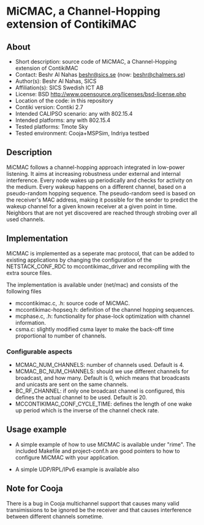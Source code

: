 # MiCMAC, a Channel-Hopping extension of ContikiMAC

## About

* Short description: source code of MiCMAC, a Channel-Hopping extension of ContikiMAC
* Contact: Beshr Al Nahas <beshr@sics.se> (now: beshr@chalmers.se)
* Author(s): Beshr Al Nahas, SICS
* Affiliation(s): SICS Swedish ICT AB
* License: BSD http://www.opensource.org/licenses/bsd-license.php
* Location of the code: in this repository
* Contiki version: Contiki 2.7
* Intended CALIPSO scenario: any with 802.15.4
* Intended platforms: any with 802.15.4
* Tested platforms: Tmote Sky
* Tested environment: Cooja+MSPSim, Indriya testbed

## Description

MiCMAC follows a channel-hopping approach integrated in low-power listening.
It aims at increasing robustness under external and internal interference.
Every node wakes up periodically and checks for activity on the medium.
Every wakeup happens on a different channel, based on a pseudo-random hopping sequence.
The pseudo-random seed is based on the receiver's MAC address, making it possible for the sender to predict the wakeup channel for a given known receiver at a given point in time.
Neighbors that are not yet discovered are reached through strobing over all used channels.

## Implementation

MiCMAC is implemented as a seperate mac protocol, that can be added to existing applications by changing the configuration of the NETSTACK_CONF_RDC to mccontikimac_driver and recompiling with the extra source files.

The implementation is available under (net/mac) and consists of the following files

* mccontikimac.c, .h: source code of MiCMAC.
* mccontikimac-hopseq.h: definition of the channel hopping sequences.
* mcphase.c, .h: functionality for phase-lock optimization with channel information.
* csma.c: slightly modified csma layer to make the back-off time proportional to number of channels.

### Configurable aspects

* MCMAC_NUM_CHANNELS: number of channels used. Default is 4.
* MCMAC_BC_NUM_CHANNELS: should we use different channels for broadcast, and how many. Default is 0, which means that broadcasts and unicasts are sent on the same channels.
* BC_RF_CHANNEL: if only one broadcast channel is configured, this defines the actual channel to be used. Default is  20.
* MCCONTIKIMAC_CONF_CYCLE_TIME: defines the length of one wake up period which is the inverse of the channel check rate.

## Usage example

* A simple example of how to use MiCMAC is available under "rime".
The included Makefile and project-conf.h are good pointers to how to configure MiCMAC with your application.

* A simple UDP/RPL/IPv6 example is available also

## Note for Cooja

There is a bug in Cooja multichannel support that causes many valid transimissions to be ignored be the receiver and that causes interference between different channels sometime.
